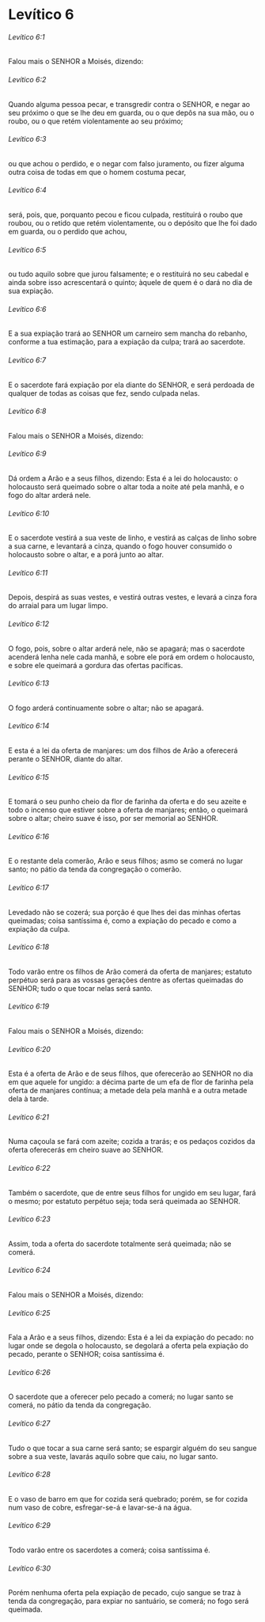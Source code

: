 # Levítico 6

###### Levítico 6:1

Falou mais o SENHOR a Moisés, dizendo:

###### Levítico 6:2

Quando alguma pessoa pecar, e transgredir contra o SENHOR, e negar ao seu próximo o que se lhe deu em guarda, ou o que depôs na sua mão, ou o roubo, ou o que retém violentamente ao seu próximo;

###### Levítico 6:3

ou que achou o perdido, e o negar com falso juramento, ou fizer alguma outra coisa de todas em que o homem costuma pecar,

###### Levítico 6:4

será, pois, que, porquanto pecou e ficou culpada, restituirá o roubo que roubou, ou o retido que retém violentamente, ou o depósito que lhe foi dado em guarda, ou o perdido que achou,

###### Levítico 6:5

ou tudo aquilo sobre que jurou falsamente; e o restituirá no seu cabedal e ainda sobre isso acrescentará o quinto; àquele de quem é o dará no dia de sua expiação.

###### Levítico 6:6

E a sua expiação trará ao SENHOR um carneiro sem mancha do rebanho, conforme a tua estimação, para a expiação da culpa; trará ao sacerdote.

###### Levítico 6:7

E o sacerdote fará expiação por ela diante do SENHOR, e será perdoada de qualquer de todas as coisas que fez, sendo culpada nelas.

###### Levítico 6:8

Falou mais o SENHOR a Moisés, dizendo:

###### Levítico 6:9

Dá ordem a Arão e a seus filhos, dizendo: Esta é a lei do holocausto: o holocausto será queimado sobre o altar toda a noite até pela manhã, e o fogo do altar arderá nele.

###### Levítico 6:10

E o sacerdote vestirá a sua veste de linho, e vestirá as calças de linho sobre a sua carne, e levantará a cinza, quando o fogo houver consumido o holocausto sobre o altar, e a porá junto ao altar.

###### Levítico 6:11

Depois, despirá as suas vestes, e vestirá outras vestes, e levará a cinza fora do arraial para um lugar limpo.

###### Levítico 6:12

O fogo, pois, sobre o altar arderá nele, não se apagará; mas o sacerdote acenderá lenha nele cada manhã, e sobre ele porá em ordem o holocausto, e sobre ele queimará a gordura das ofertas pacíficas.

###### Levítico 6:13

O fogo arderá continuamente sobre o altar; não se apagará.

###### Levítico 6:14

E esta é a lei da oferta de manjares: um dos filhos de Arão a oferecerá perante o SENHOR, diante do altar.

###### Levítico 6:15

E tomará o seu punho cheio da flor de farinha da oferta e do seu azeite e todo o incenso que estiver sobre a oferta de manjares; então, o queimará sobre o altar; cheiro suave é isso, por ser memorial ao SENHOR.

###### Levítico 6:16

E o restante dela comerão, Arão e seus filhos; asmo se comerá no lugar santo; no pátio da tenda da congregação o comerão.

###### Levítico 6:17

Levedado não se cozerá; sua porção é que lhes dei das minhas ofertas queimadas; coisa santíssima é, como a expiação do pecado e como a expiação da culpa.

###### Levítico 6:18

Todo varão entre os filhos de Arão comerá da oferta de manjares; estatuto perpétuo será para as vossas gerações dentre as ofertas queimadas do SENHOR; tudo o que tocar nelas será santo.

###### Levítico 6:19

Falou mais o SENHOR a Moisés, dizendo:

###### Levítico 6:20

Esta é a oferta de Arão e de seus filhos, que oferecerão ao SENHOR no dia em que aquele for ungido: a décima parte de um efa de flor de farinha pela oferta de manjares contínua; a metade dela pela manhã e a outra metade dela à tarde.

###### Levítico 6:21

Numa caçoula se fará com azeite; cozida a trarás; e os pedaços cozidos da oferta oferecerás em cheiro suave ao SENHOR.

###### Levítico 6:22

Também o sacerdote, que de entre seus filhos for ungido em seu lugar, fará o mesmo; por estatuto perpétuo seja; toda será queimada ao SENHOR.

###### Levítico 6:23

Assim, toda a oferta do sacerdote totalmente será queimada; não se comerá.

###### Levítico 6:24

Falou mais o SENHOR a Moisés, dizendo:

###### Levítico 6:25

Fala a Arão e a seus filhos, dizendo: Esta é a lei da expiação do pecado: no lugar onde se degola o holocausto, se degolará a oferta pela expiação do pecado, perante o SENHOR; coisa santíssima é.

###### Levítico 6:26

O sacerdote que a oferecer pelo pecado a comerá; no lugar santo se comerá, no pátio da tenda da congregação.

###### Levítico 6:27

Tudo o que tocar a sua carne será santo; se espargir alguém do seu sangue sobre a sua veste, lavarás aquilo sobre que caiu, no lugar santo.

###### Levítico 6:28

E o vaso de barro em que for cozida será quebrado; porém, se for cozida num vaso de cobre, esfregar-se-á e lavar-se-á na água.

###### Levítico 6:29

Todo varão entre os sacerdotes a comerá; coisa santíssima é.

###### Levítico 6:30

Porém nenhuma oferta pela expiação de pecado, cujo sangue se traz à tenda da congregação, para expiar no santuário, se comerá; no fogo será queimada.


